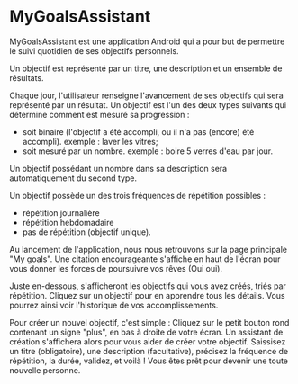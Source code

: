 # MyGoalsAssistant

MyGoalsAssistant est une application Android qui a pour but de permettre le suivi quotidien de ses objectifs personnels.

Un objectif est représenté par un titre, une description et un ensemble de résultats.

Chaque jour, l'utilisateur renseigne l'avancement de ses objectifs qui sera représenté par un résultat. Un objectif est l'un des deux types suivants qui détermine comment est mesuré sa progression :
  - soit binaire (l'objectif a été accompli, ou il n'a pas (encore) été accompli). exemple : laver les vitres;
  - soit mesuré par un nombre. exemple : boire 5 verres d'eau par jour. 

Un objectif possédant un nombre dans sa description sera automatiquement du second type.
  
Un objectif possède un des trois fréquences de répétition possibles : 
  - répétition journalière
  - répétition hebdomadaire
  - pas de répétition (objectif unique).

Au lancement de l'application, nous nous retrouvons sur la page principale "My goals".
Une citation encourageante s'affiche en haut de l'écran pour vous donner les forces de poursuivre vos rêves (Oui oui).

Juste en-dessous, s'afficheront les objectifs qui vous avez créés, triés par répétition.
Cliquez sur un objectif pour en apprendre tous les détails. Vous pourrez ainsi voir l'historique de vos accomplissements.

Pour créer un nouvel objectif, c'est simple : Cliquez sur le petit bouton rond contenant un signe "plus", en bas à droite de votre écran.
Un assistant de création s'affichera alors pour vous aider de créer votre objectif.
Saissisez un titre (obligatoire), une description (facultative), précisez la fréquence de répétition, la durée, validez, et voilà !
Vous êtes prêt pour devenir une toute nouvelle personne.
